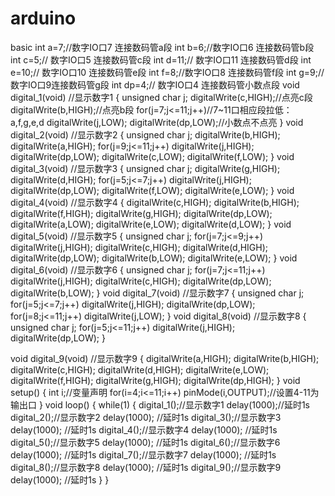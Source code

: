 # arduino
basic
int a=7;//数字IO口7 连接数码管a段
int b=6;//数字IO口6 连接数码管b段
int c=5;// 数字IO口5 连接数码管c段
int d=11;// 数字IO口11 连接数码管d段
int e=10;// 数字IO口10 连接数码管e段
int f=8;//数字IO口8 连接数码管f段
int g=9;// 数字IO口9连接数码管g段
int dp=4;// 数字IO口4 连接数码管小数点段
void digital_1(void) //显示数字1
{
	unsigned char j;
	digitalWrite(c,HIGH);//点亮c段
	digitalWrite(b,HIGH);//点亮b段
	for(j=7;j<=11;j++)//7~11口相应段拉低：a,f,g,e,d
		digitalWrite(j,LOW);
	digitalWrite(dp,LOW);//小数点不点亮
}
void digital_2(void) //显示数字2
{
unsigned char j;
digitalWrite(b,HIGH);
digitalWrite(a,HIGH);
for(j=9;j<=11;j++)
digitalWrite(j,HIGH);
digitalWrite(dp,LOW);
digitalWrite(c,LOW);
digitalWrite(f,LOW);
}
void digital_3(void) //显示数字3
{
unsigned char j;
digitalWrite(g,HIGH);
digitalWrite(d,HIGH);
for(j=5;j<=7;j++)
digitalWrite(j,HIGH);
digitalWrite(dp,LOW);
digitalWrite(f,LOW);
digitalWrite(e,LOW);
}
void digital_4(void) //显示数字4
{
digitalWrite(c,HIGH);
digitalWrite(b,HIGH);
digitalWrite(f,HIGH);
digitalWrite(g,HIGH);
digitalWrite(dp,LOW);
digitalWrite(a,LOW);
digitalWrite(e,LOW);
digitalWrite(d,LOW);
}
void digital_5(void) //显示数字5
{
unsigned char j;
for(j=7;j<=9;j++)
digitalWrite(j,HIGH);
digitalWrite(c,HIGH);
digitalWrite(d,HIGH);
digitalWrite(dp,LOW);
digitalWrite(b,LOW);
digitalWrite(e,LOW);
}
void digital_6(void) //显示数字6
{
unsigned char j;
for(j=7;j<=11;j++)
digitalWrite(j,HIGH);
digitalWrite(c,HIGH);
digitalWrite(dp,LOW);
digitalWrite(b,LOW);
}
void digital_7(void) //显示数字7
{
unsigned char j;
for(j=5;j<=7;j++)
digitalWrite(j,HIGH);
digitalWrite(dp,LOW);
for(j=8;j<=11;j++)
digitalWrite(j,LOW);
}
void digital_8(void) //显示数字8
{
unsigned char j;
for(j=5;j<=11;j++)
digitalWrite(j,HIGH);
digitalWrite(dp,LOW);
}

void digital_9(void) //显示数字9
{
digitalWrite(a,HIGH);
digitalWrite(b,HIGH);
digitalWrite(c,HIGH);
digitalWrite(d,HIGH);
digitalWrite(e,LOW);
digitalWrite(f,HIGH);
digitalWrite(g,HIGH);
digitalWrite(dp,HIGH);
}
void setup()
{
	int i;//变量声明
	for(i=4;i<=11;i++)
		pinMode(i,OUTPUT);//设置4-11为输出口
}
void loop()
{
  while(1)
  {
    digital_1();//显示数字1
    delay(1000);//延时1s
    digital_2();//显示数字2
    delay(1000); //延时1s
    digital_3();//显示数字3
    delay(1000); //延时1s
    digital_4();//显示数字4
    delay(1000); //延时1s
    digital_5();//显示数字5
    delay(1000); //延时1s
    digital_6();//显示数字6
    delay(1000); //延时1s
    digital_7();//显示数字7
    delay(1000); //延时1s
    digital_8();//显示数字8
    delay(1000); //延时1s
    digital_9();//显示数字9
    delay(1000); //延时1s
  }
}
